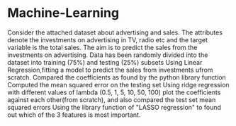 # Machine-Learning
Consider the attached dataset about advertising and sales. The attributes denote the investments on advertising in TV, radio etc and the target variable is the total sales.
The aim is to predict the sales from the investments on advertising.
Data has been randomly divided into the dataset into training (75%) and testing (25%) subsets
Using Linear Regression,fitting a model to predict the sales from investments ufrom scratch. Compared the coefficients as found by the python library function
Computed the mean squared error on the testing set
Using ridge regression with different values of lambda (0.5, 1, 5, 10, 50, 100) plot the coefficients against each other(from scratch), and also compared the test set mean squared errors
Using the library function of "LASSO regression" to found out which of the 3 features is most important.
